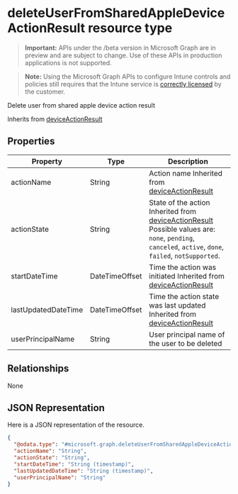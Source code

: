 ﻿# deleteUserFromSharedAppleDeviceActionResult resource type

> **Important:** APIs under the /beta version in Microsoft Graph are in preview and are subject to change. Use of these APIs in production applications is not supported.

> **Note:** Using the Microsoft Graph APIs to configure Intune controls and policies still requires that the Intune service is [correctly licensed](https://go.microsoft.com/fwlink/?linkid=839381) by the customer.

Delete user from shared apple device action result

Inherits from [deviceActionResult](../resources/intune_devicefe_deviceactionresult.md)

## Properties
|Property|Type|Description|
|---|---|---|
|actionName|String|Action name Inherited from [deviceActionResult](../resources/intune_devicefe_deviceactionresult.md)|
|actionState|String|State of the action Inherited from [deviceActionResult](../resources/intune_devicefe_deviceactionresult.md) Possible values are: `none`, `pending`, `canceled`, `active`, `done`, `failed`, `notSupported`.|
|startDateTime|DateTimeOffset|Time the action was initiated Inherited from [deviceActionResult](../resources/intune_devicefe_deviceactionresult.md)|
|lastUpdatedDateTime|DateTimeOffset|Time the action state was last updated Inherited from [deviceActionResult](../resources/intune_devicefe_deviceactionresult.md)|
|userPrincipalName|String|User principal name of the user to be deleted|

## Relationships
None
## JSON Representation
Here is a JSON representation of the resource.
<!-- {
  "blockType": "resource",
  "keyProperty": "id",
  "@odata.type": "microsoft.graph.deleteUserFromSharedAppleDeviceActionResult"
}
-->
```json
{
  "@odata.type": "#microsoft.graph.deleteUserFromSharedAppleDeviceActionResult",
  "actionName": "String",
  "actionState": "String",
  "startDateTime": "String (timestamp)",
  "lastUpdatedDateTime": "String (timestamp)",
  "userPrincipalName": "String"
}
```



